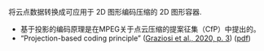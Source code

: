 将云点数据转换成可应用于 2D 图形编码压缩的 2D 图形容器.
- 基于投影的编码原理是在MPEG关于点云压缩的提案征集（CfP）中提出的。
- “Projection-based coding principle” ([Graziosi et al., 2020, p. 3](zotero://select/library/items/6PWXUVN8)) ([pdf](zotero://open-pdf/library/items/Z9ARFWIH?page=3&annotation=BQFD3LNF))